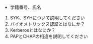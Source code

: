 * 学籍番号、氏名

1. SYK、SYHについて説明してください  
1. バイオメトリックス認証とはなにか？  
1. Kerberosとはなにか？  
1. PAPとCHAPの相違を説明してください  

